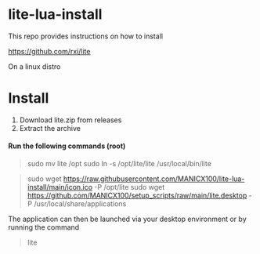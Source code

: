 # lite-lua-install

This repo provides instructions on how to install

https://github.com/rxi/lite

On a linux distro

# Install

1. Download lite.zip from releases
2. Extract the archive

#### Run the following commands (root)

> sudo mv lite /opt
> sudo ln -s /opt/lite/lite /usr/local/bin/lite

> sudo wget https://raw.githubusercontent.com/MANICX100/lite-lua-install/main/icon.ico -P /opt/lite
> sudo wget https://github.com/MANICX100/setup_scripts/raw/main/lite.desktop -P /usr/local/share/applications

The application can then be launched via your desktop environment or by running the command

> lite
